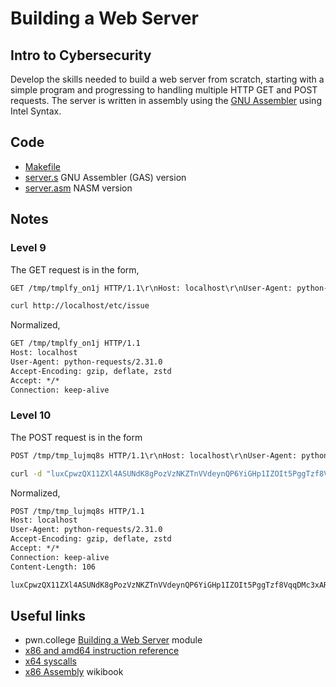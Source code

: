 # Building a Web Server

## Intro to Cybersecurity

Develop the skills needed to build a web server from scratch, starting with a simple program and progressing to handling multiple HTTP GET and POST requests. The server is written in assembly using the [GNU Assembler](https://sourceware.org/binutils/docs/as/) using Intel Syntax.

## Code

- [Makefile](./Makefile)
- [server.s](./server.s) GNU Assembler (GAS) version
- [server.asm](./server.asm) NASM version

## Notes

### Level 9

The GET request is in the form,

```txt
GET /tmp/tmplfy_on1j HTTP/1.1\r\nHost: localhost\r\nUser-Agent: python-requests/2.31.0\r\nAccept-Encoding: gzip, deflate, zstd\r\nAccept: */*\r\nConnection: keep-alive\r\n\r\n
```

```sh
curl http://localhost/etc/issue
```

Normalized,

```txt
GET /tmp/tmplfy_on1j HTTP/1.1
Host: localhost
User-Agent: python-requests/2.31.0
Accept-Encoding: gzip, deflate, zstd
Accept: */*
Connection: keep-alive
```

### Level 10

The POST request is in the form

```txt
POST /tmp/tmp_lujmq8s HTTP/1.1\r\nHost: localhost\r\nUser-Agent: python-requests/2.31.0\r\nAccept-Encoding: gzip, deflate, zstd\r\nAccept: */*\r\nConnection: keep-alive\r\nContent-Length: 106\r\n\r\nluxCpwzQX11ZXl4ASUNdK8gPozVzNKZTnVVdeynQP6YiGHp1IZOIt5PggTzf8VqqDMc3xARQ19L9yCiasFYyQJykvOnczTiqVaMfpz3JHl
```

```sh
curl -d "luxCpwzQX11ZXl4ASUNdK8gPozVzNKZTnVVdeynQP6YiGHp1IZOIt5PggTzf8VqqDMc3xARQ19L9yCiasFYyQJykvOnczTiqVaMfpz3JHl" -X POST http://localhost/tmp/mypost
```

Normalized,

```txt
POST /tmp/tmp_lujmq8s HTTP/1.1
Host: localhost
User-Agent: python-requests/2.31.0
Accept-Encoding: gzip, deflate, zstd
Accept: */*
Connection: keep-alive
Content-Length: 106

luxCpwzQX11ZXl4ASUNdK8gPozVzNKZTnVVdeynQP6YiGHp1IZOIt5PggTzf8VqqDMc3xARQ19L9yCiasFYyQJykvOnczTiqVaMfpz3JHl
```

## Useful links

- pwn.college [Building a Web Server](https://pwn.college/intro-to-cybersecurity/building-a-web-server/) module
- [x86 and amd64 instruction reference](https://www.felixcloutier.com/x86/)
- [x64 syscalls](https://x64.syscall.sh/)
- [x86 Assembly](https://en.wikibooks.org/wiki/X86_Assembly) wikibook
